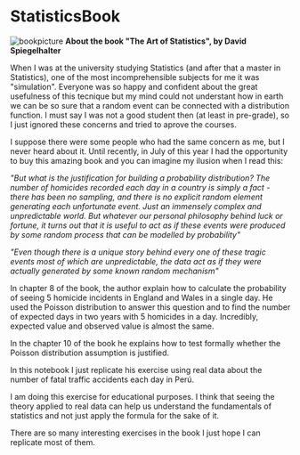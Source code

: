 # StatisticsBook


![bookpicture](https://blogger.googleusercontent.com/img/b/R29vZ2xl/AVvXsEhwWS0x9r-QIXyeSgjZWBKhgherovUqNyGgFyMUJMCNJq04ngMHg5scBdKgNV9TrH4Ciwnascc-MltchHRuv3a1y_CQm4fxB82DxiDF9sSBjOlj_rPPqDxHRmDZn98tXAMW_mZHA1EWIJwrxcNB7oiYvbOaNv63ld8BlKx88o9t-OCwpcFmGalB3FueeNg/s4000/20230727_191836.jpg)
**About the book "The Art of Statistics", by David Spiegelhalter**

When I was at the university studying Statistics (and after that a master in Statistics), one of the most incomprehensible subjects for me it was "simulation". 
Everyone was so happy and confident about the great usefulness of this tecnique but my mind could not understant how in earth we can be so sure that a random event can be connected with a distribution function. I must say I was not a good student then (at least in pre-grade), so I just ignored these concerns and tried to aprove the courses.

I suppose there were some people who had the same concern as me, but I never heard about it. 
Until recently, in July of this year I had the opportunity to buy this amazing book and you can imagine my ilusion when I read this:

*"But what is the justification for building a probability distribution? The number of homicides recorded each day in a country is simply a fact - there has been no sampling, and there is no explicit random element generating each unfortunate event. Just an immensely complex and unpredictable world. But whatever our personal philosophy behind luck or fortune, it turns out that it is useful to act as if these events were produced by some random process that can be modelled by probability"*

*"Even though there is a unique story behind every one of these tragic events most of which are unpredictable, the data act as if they were actually generated by some known random mechanism"*

In chapter 8 of the book, the author explain how to calculate the probability of seeing 5 homicide incidents in England and Wales in a single day. He used the Poisson distribution to answer this question and to find the number of expected days in two years with 5 homicides in a day. Incredibly, expected value and observed value is almost the same.

In the chapter 10 of the book he explains how to test formally whether the Poisson distribution assumption is justified.

In this notebook I just replicate his exercise using real data about the number of fatal traffic accidents each day in Perú.

I am doing this exercise for educational purposes. I think that seeing the theory applied to real data can help us understand the fundamentals of statistics and not just apply the formula for the sake of it.

There are so many interesting exercises in the book I just hope I can replicate most of them.


